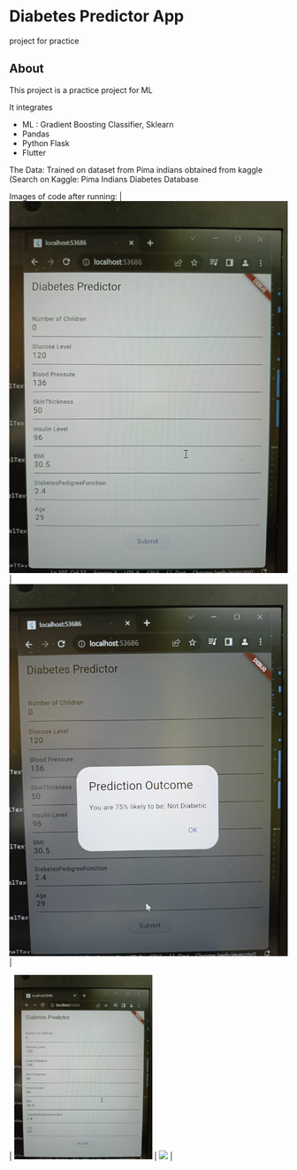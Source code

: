 # Diabetes Predictor App

project for practice

## About

This project is a practice project for ML

It integrates

- ML : Gradient Boosting Classifier, Sklearn
- Pandas
- Python Flask
- Flutter

The Data: Trained on dataset from Pima indians obtained from kaggle (Search on Kaggle: Pima Indians Diabetes Database

Images of code after running: 
|![Inputing Values](https://github.com/Iam-whizzy/diabetes_predictor/blob/main/3.jpeg) |
![Result Displayed](https://github.com/Iam-whizzy/diabetes_predictor/blob/main/2.jpeg) |


| <img src="https://github.com/Iam-whizzy/diabetes_predictor/blob/main/3.jpeg" width="250"> | <img src="[https://mk0jobadderjftub56m0.kinstacdn.com/wp-content/uploads/stackoverflow.com-300.jpg](https://github.com/Iam-whizzy/diabetes_predictor/blob/main/2.jpeg)https://github.com/Iam-whizzy/diabetes_predictor/blob/main/2.jpeg" width="250"> |

